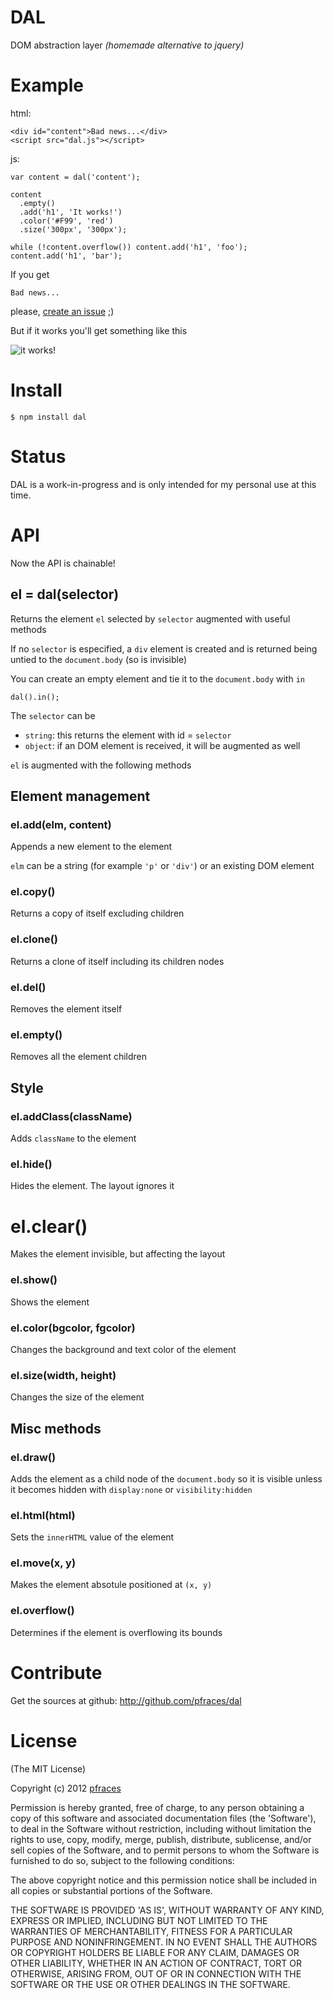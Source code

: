 # DAL

DOM abstraction layer _(homemade alternative to jquery)_

# Example

html:

    <div id="content">Bad news...</div>
    <script src="dal.js"></script>

js:

    var content = dal('content');

    content
      .empty()
      .add('h1', 'It works!')
      .color('#F99', 'red')
      .size('300px', '300px');

    while (!content.overflow()) content.add('h1', 'foo');
    content.add('h1', 'bar');

If you get

    Bad news...

please, [create an issue](https://github.com/pfraces/dal/issues) ;)

But if it works you'll get something like this

![it works!](https://github.com/pfraces/dal/raw/master/itworks.png)

# Install

    $ npm install dal

# Status

DAL is a work-in-progress and is only intended for my personal use at this
time. 

# API

Now the API is chainable!

## el = dal(selector)

Returns the element `el` selected by `selector` augmented with useful methods

If no `selector` is especified, a `div` element is created and is returned
being untied to the `document.body` (so is invisible)

You can create an empty element and tie it to the `document.body` with `in`

    dal().in();

The `selector` can be

*   `string`: this returns the element with id = `selector`
*   `object`: if an DOM element is received, it will be augmented as well

`el` is augmented with the following methods

## Element management

### el.add(elm, content)

Appends a new element to the element

`elm` can be a string (for example `'p'` or `'div'`) or an existing DOM element

### el.copy()

Returns a copy of itself excluding children

### el.clone()

Returns a clone of itself including its children nodes

### el.del()

Removes the element itself

### el.empty()

Removes all the element children

## Style

### el.addClass(className)

Adds `className` to the element

### el.hide()

Hides the element. The layout ignores it

# el.clear()

Makes the element invisible, but affecting the layout

### el.show()

Shows the element

### el.color(bgcolor, fgcolor)

Changes the background and text color of the element

### el.size(width, height)

Changes the size of the element

## Misc methods

### el.draw()

Adds the element as a child node of the `document.body` so it is visible unless
it becomes hidden with `display:none` or `visibility:hidden`

### el.html(html)

Sets the `innerHTML` value of the element

### el.move(x, y)

Makes the element absotule positioned at `(x, y)`

### el.overflow()

Determines if the element is overflowing its bounds

# Contribute

Get the sources at github: http://github.com/pfraces/dal

# License

(The MIT License)

Copyright (c) 2012 [pfraces](http://github.com/pfraces)

Permission is hereby granted, free of charge, to any person obtaining a copy of
this software and associated documentation files (the 'Software'), to deal in
the Software without restriction, including without limitation the rights to
use, copy, modify, merge, publish, distribute, sublicense, and/or sell copies
of the Software, and to permit persons to whom the Software is furnished to do
so, subject to the following conditions:

The above copyright notice and this permission notice shall be included in all
copies or substantial portions of the Software.

THE SOFTWARE IS PROVIDED 'AS IS', WITHOUT WARRANTY OF ANY KIND, EXPRESS OR
IMPLIED, INCLUDING BUT NOT LIMITED TO THE WARRANTIES OF MERCHANTABILITY,
FITNESS FOR A PARTICULAR PURPOSE AND NONINFRINGEMENT. IN NO EVENT SHALL THE
AUTHORS OR COPYRIGHT HOLDERS BE LIABLE FOR ANY CLAIM, DAMAGES OR OTHER
LIABILITY, WHETHER IN AN ACTION OF CONTRACT, TORT OR OTHERWISE, ARISING FROM,
OUT OF OR IN CONNECTION WITH THE SOFTWARE OR THE USE OR OTHER DEALINGS IN THE
SOFTWARE.
